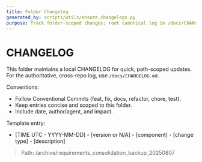 ```yaml
---
title: Folder Changelog
generated_by: scripts/utils/ensure_changelogs.py
purpose: Track folder-scoped changes; root canonical log in /docs/CHANGELOG.md
---
```


# CHANGELOG

This folder maintains a local CHANGELOG for quick, path-scoped updates. For the authoritative, cross-repo log, use `/docs/CHANGELOG.md`.

Conventions:
- Follow Conventional Commits (feat, fix, docs, refactor, chore, test).
- Keep entries concise and scoped to this folder.
- Include date, author/agent, and impact.

Template entry:
- [TIME UTC - YYYY-MM-DD] - [version or N/A] - [component] - [change type] - [description]


> Path: /archive/requirements_consolidation_backup_20250807

